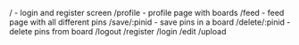 / - login and register screen
/profile - profile page with boards
/feed - feed page with all different pins
/save/:pinid - save pins in a board
/delete/:pinid - delete pins from board
/logout
/register
/login
/edit
/upload